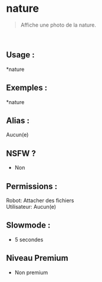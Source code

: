 # nature

> Affiche une photo de la nature.

<br>

## Usage :

*nature

## Exemples :

*nature

## Alias :

Aucun(e)

## NSFW ?

- Non

## Permissions :

Robot: Attacher des fichiers
<br>
Utilisateur: Aucun(e)

## Slowmode :

- 5 secondes

## Niveau Premium

- Non premium